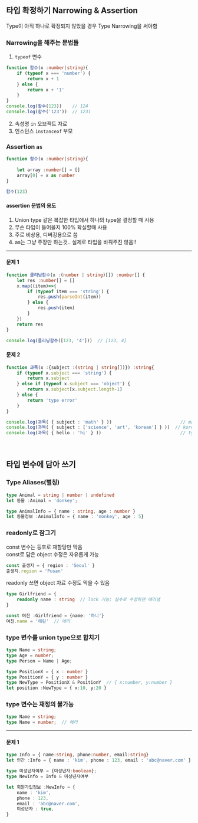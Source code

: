 ## 타입 확정하기 Narrowing & Assertion
Type이 아직 하나로 확정되지 않았을 경우 Type Narrowing을 써야함

### Narrowing을 해주는 문법들

1. `typeof` 변수
```typescript
function 함수(x :number|string){
	if (typeof x === 'number') {
		return x + 1
	} else {
		return x + '1'
	} 
}
console.log(함수(123))    // 124
console.log(함수('123'))  // 1231
```
2. 속성명 `in` 오브젝트 자료
3. 인스턴스 `instanceof` 부모


### Assertion `as`
```typescript
function 함수(x :number|string){
	
	let array :number[] = []
	array[0] = x as number
}

함수(123)
```
#### assertion 문법의 용도  
1. Union type 같은 복잡한 타입에서 하나의 type을 결정할 때 사용
2. 무슨 타입이 들어올지 100% 확실할때 사용
3. 주로 비상용, 디버깅용으로 씀
4. as는 그냥 주장만 하는것.. 실제로 타입을 바꿔주진 않음!!

<hr/>

#### 문제 1
```typescript
function 클리닝함수(x :(number | string)[]) :number[] {
	let res :number[] = []
	x.map((item)=>{
		if (typeof item === 'string') {
			res.push(parseInt(item))
		} else {
			res.push(item)
		}
	})
	return res
}

console.log(클리닝함수([123, '4']))  // [123, 4]
```

#### 문제 2
```typescript
function 과목(x :{subject :(string | string[])}) :string{
	if (typeof x.subject === 'string') {
		return x.subject
	} else if (typeof x.subject === 'object') {
		return x.subject[x.subject.length-1]
	} else {
		return 'type error'
	}
}

console.log(과목( { subject : 'math' } ))  						 // math
console.log(과목( { subject : ['science', 'art', 'korean'] } ))  // korean
console.log(과목( { hello : 'hi' } ))  							 // type error 
```  
<br/>


## 타입 변수에 담아 쓰기

### Type Aliases(별칭)
```typescript
type Animal = string | number | undefined
let 동물 :Animal = 'donkey';

type AnimalInfo = { name : string, age : number }
let 동물정보 :AnimalInfo = { name : 'monkey', age : 5} 
```

### readonly로 잠그기
const 변수는 등호로 재할당만 막음  
const로 담은 object 수정은 자유롭게 가능  
```typescript
const 출생지 = { region : 'Seoul' }
출생지.region = 'Pusan'
```  

readonly 쓰면 object 자료 수정도 막을 수 있음
```typescript
type Girlfriend = {
	readonly name : string  // lock 기능; 실수로 수정하면 에러냄
}

const 여친 :Girlfriend = {name: '하니'}
여친.name = '해린'  // 에러. 
```

### type 변수를 union type으로 합치기  
```typescript
type Name = string;
type Age = number;
type Person = Name | Age;

type PositionX = { x : number }
type PositionY = { y : number }
type NewType = PositionX & PositionY  // { x:number, y:number }
let position :NewType = { x:10, y:20 }
```

### type 변수는 재정의 불가능
```typescript
type Name = string;
type Name = number;  // 에러
```

<hr />  

#### 문제 1
```typescript
type Info = { name:string, phone:number, email:string}
let 인간 :Info = { name : 'kim', phone : 123, email : 'abc@naver.com' }

type 미성년자여부 = {미성년자:boolean};
type NewInfo = Info & 미성년자여부

let 회원가입정보 :NewInfo = {
	name : 'kim', 
	phone : 123, 
	email : 'abc@naver.com',
	미성년자 : true,
}
```